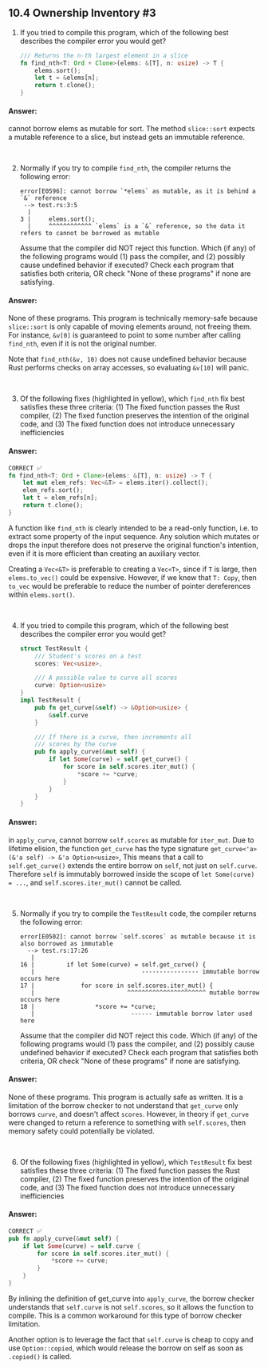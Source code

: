 ## 10.4 Ownership Inventory #3


1. If you tried to compile this program, which of the following best describes the compiler error you would get?
    ```rust
    /// Returns the n-th largest element in a slice
    fn find_nth<T: Ord + Clone>(elems: &[T], n: usize) -> T {
        elems.sort();
        let t = &elems[n];
        return t.clone();
    }
    ```
#### Answer:
cannot borrow elems as mutable for sort. The method `slice::sort` expects a mutable reference to a slice, but instead gets an immutable reference.

<br/>

2. Normally if you try to compile `find_nth`, the compiler returns the following error:
    ```
    error[E0596]: cannot borrow `*elems` as mutable, as it is behind a `&` reference
     --> test.rs:3:5
      |
    3 |     elems.sort();
      |     ^^^^^^^^^^^^ `elems` is a `&` reference, so the data it refers to cannot be borrowed as mutable
    ```
    Assume that the compiler did NOT reject this function. Which (if any) of the following programs would (1) pass the compiler, and (2) possibly cause undefined behavior if executed? Check each program that satisfies both criteria, OR check "None of these programs" if none are satisfying.
#### Answer:
None of these programs. This program is technically memory-safe because `slice::sort` is only capable of moving elements around, not freeing them. For instance, `&v[0]` is guaranteed to point to some number after calling `find_nth`, even if it is not the original number.

Note that `find_nth(&v, 10)` does not cause undefined behavior because Rust performs checks on array accesses, so evaluating `&v[10]` will panic.

<br/>

3. Of the following fixes (highlighted in yellow), which `find_nth` fix best satisfies these three criteria: (1) The fixed function passes the Rust compiler, (2) The fixed function preserves the intention of the original code, and (3) The fixed function does not introduce unnecessary inefficiencies
#### Answer:
```rust
CORRECT ✅
fn find_nth<T: Ord + Clone>(elems: &[T], n: usize) -> T {
    let mut elem_refs: Vec<&T> = elems.iter().collect();
    elem_refs.sort();
    let t = elem_refs[n];
    return t.clone();
}
```
A function like `find_nth` is clearly intended to be a read-only function, i.e. to extract some property of the input sequence. Any solution which mutates or drops the input therefore does not preserve the original function's intention, even if it is more efficient than creating an auxiliary vector.

Creating a `Vec<&T>` is preferable to creating a `Vec<T>`, since if `T` is large, then `elems.to_vec()` could be expensive. However, if we knew that `T: Copy`, then `to_vec` would be preferable to reduce the number of pointer dereferences within `elems.sort()`.

<br/>

4. If you tried to compile this program, which of the following best describes the compiler error you would get?
    ```rust
    struct TestResult {
        /// Student's scores on a test
        scores: Vec<usize>,

        /// A possible value to curve all scores
        curve: Option<usize>
    }
    impl TestResult {  
        pub fn get_curve(&self) -> &Option<usize> { 
            &self.curve 
        }

        /// If there is a curve, then increments all 
        /// scores by the curve
        pub fn apply_curve(&mut self) {
            if let Some(curve) = self.get_curve() {
                for score in self.scores.iter_mut() {
                    *score += *curve;
                }
            }
        }
    }
    ```
#### Answer:
in `apply_curve`, cannot borrow `self.scores` as mutable for `iter_mut`. Due to lifetime elision, the function `get_curve` has the type signature `get_curve<'a>(&'a self) -> &'a Option<usize>`, This means that a call to `self.get_curve()` extends the entire borrow on `self`, not just on `self.curve`. Therefore `self` is immutably borrowed inside the scope of `let Some(curve) = ...`, and `self.scores.iter_mut()` cannot be called.

<br/>

5. Normally if you try to compile the `TestResult` code, the compiler returns the following error:
    ```
    error[E0502]: cannot borrow `self.scores` as mutable because it is also borrowed as immutable
      --> test.rs:17:26
       |
    16 |         if let Some(curve) = self.get_curve() {
       |                              ---------------- immutable borrow occurs here
    17 |             for score in self.scores.iter_mut() {
       |                          ^^^^^^^^^^^^^^^^^^^^^^ mutable borrow occurs here
    18 |                 *score += *curve;
       |                           ------ immutable borrow later used here
    ```
    Assume that the compiler did NOT reject this code. Which (if any) of the following programs would (1) pass the compiler, and (2) possibly cause undefined behavior if executed? Check each program that satisfies both criteria, OR check "None of these programs" if none are satisfying.
#### Answer:
None of these programs. This program is actually safe as written. It is a limitation of the borrow checker to not understand that `get_curve` only borrows `curve`, and doesn't affect `scores`. However, in theory if `get_curve` were changed to return a reference to something with `self.scores`, then memory safety could potentially be violated.

<br/>

6. Of the following fixes (highlighted in yellow), which `TestResult` fix best satisfies these three criteria: (1) The fixed function passes the Rust compiler, (2) The fixed function preserves the intention of the original code, and (3) The fixed function does not introduce unnecessary inefficiencies
#### Answer:
```rust
CORRECT ✅
pub fn apply_curve(&mut self) {
    if let Some(curve) = self.curve {
        for score in self.scores.iter_mut() {
            *score += curve;
        }
    }
}
```
By inlining the definition of get_curve into `apply_curve`, the borrow checker understands that `self.curve` is not `self.scores`, so it allows the function to compile. This is a common workaround for this type of borrow checker limitation.

Another option is to leverage the fact that `self.curve` is cheap to copy and use `Option::copied`, which would release the borrow on self as soon as `.copied()` is called.
